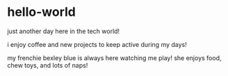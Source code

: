 # hello-world

just another day here in the tech world!

i enjoy coffee and new projects to keep active during my days!  

my frenchie bexley blue is always here watching me play!  she enjoys food, chew toys, and lots of naps!

